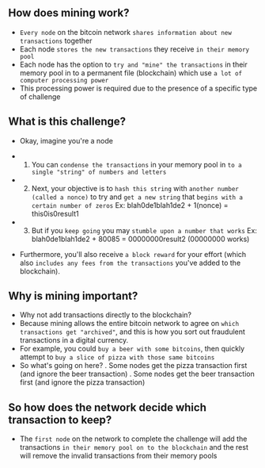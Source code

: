 ## How does mining work?

- `Every node` on the bitcoin network `shares information about new transactions` together
- Each node `stores the new transactions` they receive `in their memory pool`
- Each node has the option to `try and "mine" the transactions` in their memory pool in to a permanent file (blockchain) which use `a lot of computer processing power`
- This processing power is required due to the presence of a specific type of challenge

## What is this challenge?

- Okay, imagine you're a node
- 1. You can `condense the transactions` in your memory pool in `to a single "string" of numbers and letters`
- 2. Next, your objective is to `hash this string` with `another number (called a nonce)` to try and `get a new string` that `begins with a certain number of zeros`
     Ex: blah0de1blah1de2 + 1(nonce) = this0is0result1

- 3. But if you `keep going` you may `stumble upon a number that works`
     Ex: blah0de1blah1de2 + 80085 = 00000000result2 (00000000 works)

- Furthermore, you'll also receive `a block reward` for your effort (which also `includes any fees from the transactions` you've added to the blockchain).

## Why is mining important?

- Why not add transactions directly to the blockchain?
- Because mining allows the entire bitcoin network to agree on `which transactions get "archived"`, and this is how you sort out fraudulent transactions in a digital currency.
- For example, you could `buy a beer with some bitcoins`, then quickly attempt to `buy a slice of pizza with those same bitcoins`
- So what's going on here?
  . Some nodes get the pizza transaction first (and ignore the beer transaction)
  . Some nodes get the beer transaction first (and ignore the pizza transaction)

## So how does the network decide which transaction to keep?

- The `first node` on the network to complete the challenge will add the transactions `in their memory pool on to the blockchain` and the rest will remove the invalid transactions from their memory pools
